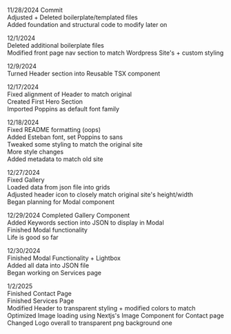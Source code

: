 11/28/2024 Commit <br /> 
Adjusted + Deleted boilerplate/templated files <br />
Added foundation and structural code to modify later on <br />

12/1/2024 <br />
Deleted additional boilerplate files <br />
Modified front page nav section to match Wordpress Site's + custom styling <br />

12/9/2024 <br />
Turned Header section into Reusable TSX component <br />

12/17/2024 <br />
Fixed alignment of Header to match original <br />
Created First Hero Section <br />
Imported Poppins as default font family <br />

12/18/2024 <br />
Fixed README formatting (oops) <br />
Added Esteban font, set Poppins to sans <br />
Tweaked some styling to match the original site <br />
More style changes <br />
Added metadata to match old site <br />

12/27/2024 <br />
Fixed Gallery <br />
Loaded data from json file into grids <br />
Adjusted header icon to closely match original site's height/width <br />
Began planning for Modal component <br />

12/29/2024
Completed Gallery Component <br />
Added Keywords section into JSON to display in Modal <br />
Finished Modal functionality <br />
Life is good so far <br />

12/30/2024 <br />
Finished Modal Functionality + Lightbox <br />
Added all data into JSON file <br />
Began working on Services page <br />

1/2/2025 <br />
Finished Contact Page <br />
Finished Services Page <br />
Modified Header to transparent styling + modified colors to match <br />
Optimized Image loading using Nextjs's Image Component for Contact page <br />
Changed Logo overall to transparent png background one <br />